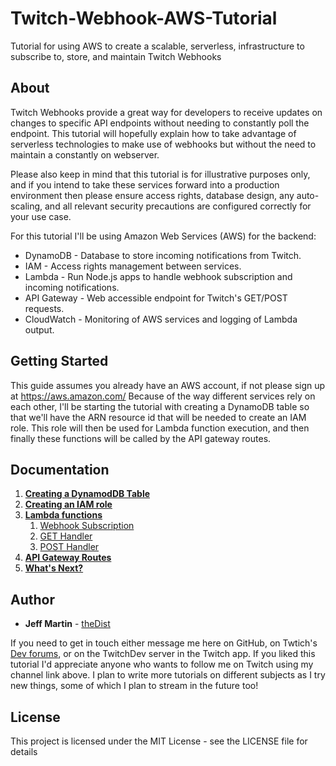 # Twitch-Webhook-AWS-Tutorial
Tutorial for using AWS to create a scalable, serverless, infrastructure to subscribe to, store, and maintain Twitch Webhooks


## About
Twitch Webhooks provide a great way for developers to receive updates on changes to specific API endpoints without needing to constantly poll the endpoint. This tutorial will hopefully explain how to take advantage of serverless technologies to make use of webhooks but without the need to maintain a constantly on webserver.

Please also keep in mind that this tutorial is for illustrative purposes only, and if you intend to take these services forward into a production environment then please ensure access rights, database design, any auto-scaling, and all relevant security precautions are configured correctly for your use case.

For this tutorial I'll be using Amazon Web Services (AWS) for the backend:
* DynamoDB - Database to store incoming notifications from Twitch.
* IAM - Access rights management between services.
* Lambda - Run Node.js apps to handle webhook subscription and incoming notifications.
* API Gateway - Web accessible endpoint for Twitch's GET/POST requests.
* CloudWatch - Monitoring of AWS services and logging of Lambda output.


## Getting Started
This guide assumes you already have an AWS account, if not please sign up at https://aws.amazon.com/ Because of the way different services rely on each other, I'll be starting the tutorial with creating a DynamoDB table so that we'll have the ARN resource id that will be needed to create an IAM role. This role will then be used for Lambda function execution, and then finally these functions will be called by the API gateway routes.


## Documentation
1. [**Creating a DynamodDB Table**](/docs/DynamoDB.md)
1. [**Creating an IAM role**](/docs/IAM.md)
1. [**Lambda functions**](/docs/Lambda.md)
   1. [Webhook Subscription](/docs/Lambda_Subscription.md)
   1. [GET Handler](/docs/Lambda_GET.md)
   1. [POST Handler](/docs/Lambda_POST.md)
1. [**API Gateway Routes**](/docs/API_Gateway.md)
1. [**What's Next?**](/docs/Whats_Next.md)


## Author
* **Jeff Martin** - [theDist](https://twitch.tv/thedist)

If you need to get in touch either message me here on GitHub, on Twtich's [Dev forums](https://discuss.dev.twitch.tv), or on the TwitchDev server in the Twitch app. If you liked this tutorial I'd appreciate anyone who wants to follow me on Twitch using my channel link above. I plan to write more tutorials on different subjects as I try new things, some of which I plan to stream in the future too!


## License

This project is licensed under the MIT License - see the LICENSE file for details